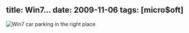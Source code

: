 title: Win7...
date: 2009-11-06
tags: [micro$oft]
---

![Win7 car parking in the right place](/data/win7_car.jpg)
